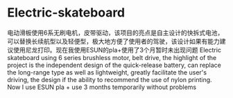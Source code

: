 # Electric-skateboard
电动滑板使用6系无刷电机，皮带驱动，该项目的亮点是自主设计的快拆式电池，可以替换长续航型以及轻便型，极大地方便了使用者的驾驶，该设计如果有能力建议使用尼龙打印。现在我使用ESUN的pla+使用了3个月暂时未出现问题
Electric skateboard using 6 series brushless motor, belt drive, the highlight of the project is the independent design of the quick-release battery, can replace the long-range type as well as lightweight, greatly facilitate the user's driving, the design if the ability to recommend the use of nylon printing. Now I use ESUN pla + use 3 months temporarily without problems

